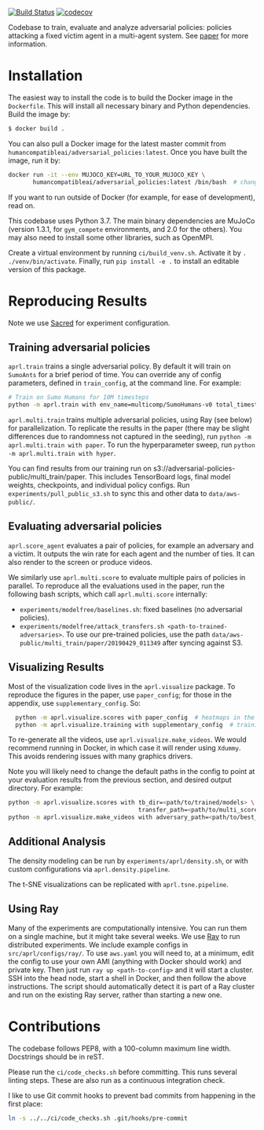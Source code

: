 [![Build Status](https://travis-ci.com/HumanCompatibleAI/adversarial-policies.svg?branch=master)](https://travis-ci.com/HumanCompatibleAI/adversarial-policies)
[![codecov](https://codecov.io/gh/HumanCompatibleAI/adversarial-policies/branch/master/graph/badge.svg)](https://codecov.io/gh/HumanCompatibleAI/adversarial-policies)

Codebase to train, evaluate and analyze adversarial policies: policies attacking a fixed victim
agent in a multi-agent system. See [paper](https://arxiv.org/abs/1905.10615) for more information.

# Installation

The easiest way to install the code is to build the Docker image in the `Dockerfile`.
This will install all necessary binary and Python dependencies. Build the image by:

  ```bash
  $ docker build .
  ```

You can also pull a Docker image for the latest master commit from
`humancompatibleai/adversarial_policies:latest`. Once you have built the image, run it by:

  ```bash
  docker run -it --env MUJOCO_KEY=URL_TO_YOUR_MUJOCO_KEY \
         humancompatibleai/adversarial_policies:latest /bin/bash  # change tag if built locally
  ```

If you want to run outside of Docker (for example, for ease of development), read on.

This codebase uses Python 3.7. The main binary dependencies are MuJoCo (version 1.3.1, for
`gym_compete` environments, and 2.0 for the others). You may also need to install some other
libraries, such as OpenMPI.

Create a virtual environment by running `ci/build_venv.sh`. Activate it
by `. ./venv/bin/activate`. Finally, run `pip install -e .` to install
an editable version of this package.

# Reproducing Results

Note we use [Sacred](https://github.com/IDSIA/sacred) for
experiment configuration.

## Training adversarial policies

`aprl.train` trains a single adversarial policy. By default it will train on `SumoAnts` for
a brief period of time. You can override any of config parameters, defined in `train_config`, at
the command line. For example:

  ```bash
  # Train on Sumo Humans for 10M timesteps
  python -m aprl.train with env_name=multicomp/SumoHumans-v0 total_timesteps=10000000
  ```

`aprl.multi.train` trains multiple adversarial policies, using Ray (see below) for
parallelization. To replicate the results in the paper (there may be slight differences due to 
randomness not captured in the seeding), run `python -m aprl.multi.train with paper`. To run
the hyperparameter sweep, run `python -m aprl.multi.train with hyper`.

You can find results from our training run on s3://adversarial-policies-public/multi_train/paper.
This includes TensorBoard logs, final model weights, checkpoints, and individual policy configs.
Run `experiments/pull_public_s3.sh` to sync this and other data to `data/aws-public/`.

## Evaluating adversarial policies

`aprl.score_agent` evaluates a pair of policies, for example an adversary and a victim.
It outputs the win rate for each agent and the number of ties. It can also render to the screen
or produce videos.

We similarly use `aprl.multi.score` to evaluate multiple pairs of policies in parallel.
To reproduce all the evaluations used in the paper, run the following bash scripts, which call
`aprl.multi.score` internally:
  - `experiments/modelfree/baselines.sh`: fixed baselines (no adversarial policies).
  - `experiments/modelfree/attack_transfers.sh <path-to-trained-adversaries>`. To use our
     pre-trained policies, use the path `data/aws-public/multi_train/paper/20190429_011349`
     after syncing against S3.

## Visualizing Results

Most of the visualization code lives in the `aprl.visualize` package. To reproduce the figures
in the paper, use `paper_config`; for those in the appendix, use `supplementary_config`. So:

```bash
  python -m aprl.visualize.scores with paper_config  # heatmaps in the paper
  python -m aprl.visualize.training with supplementary_config  # training curves in appendix
```

To re-generate all the videos, use `aprl.visualize.make_videos`. We would recommend running
in Docker, in which case it will render using `Xdummy`. This avoids rendering issues with many
graphics drivers.

Note you will likely need to change the default paths in the config to point at your evaluation
results from the previous section, and desired output directory. For example:

  ```bash
  python -m aprl.visualize.scores with tb_dir=<path/to/trained/models> \
                                       transfer_path=<path/to/multi_score/output>
  python -m aprl.visualize.make_videos with adversary_path=<path/to/best_adversaries.json>
  ```

## Additional Analysis

The density modeling can be run by `experiments/aprl/density.sh`, or with custom
configurations via `aprl.density.pipeline`.

The t-SNE visualizations can be replicated with `aprl.tsne.pipeline`.

## Using Ray

Many of the experiments are computationally intensive. You can run them on a single machine, but it
might take several weeks. We use [Ray](https://github.com/ray-project/ray) to run distributed
experiments. We include example configs in `src/aprl/configs/ray/`. To use `aws.yaml` you
will need to, at a minimum, edit the config to use your own AMI (anything with Docker should work)
and private key. Then just run `ray up <path-to-config>` and it will start a cluster. SSH into the
head node, start a shell in Docker, and then follow the above instructions. The script should
automatically detect it is part of a Ray cluster and run on the existing Ray server, rather than
starting a new one.

# Contributions

The codebase follows PEP8, with a 100-column maximum line width. Docstrings should be in reST.

Please run the `ci/code_checks.sh` before committing. This runs several linting steps.
These are also run as a continuous integration check.

I like to use Git commit hooks to prevent bad commits from happening in the first place:
```bash
ln -s ../../ci/code_checks.sh .git/hooks/pre-commit
```
